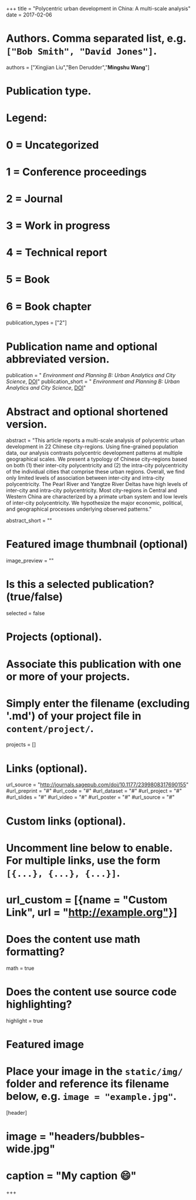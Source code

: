 +++
title = "Polycentric urban development in China: A multi-scale analysis"
date = 2017-02-06

# Authors. Comma separated list, e.g. `["Bob Smith", "David Jones"]`.
authors = ["Xingjian Liu","Ben Derudder","**Mingshu Wang**"]

# Publication type.
# Legend:
# 0 = Uncategorized
# 1 = Conference proceedings
# 2 = Journal
# 3 = Work in progress
# 4 = Technical report
# 5 = Book
# 6 = Book chapter
publication_types = ["2"]

# Publication name and optional abbreviated version.
publication = " *Environment and Planning B: Urban Analytics and City Science*, [DOI](https://doi.org/10.1177/2399808317690155)"
publication_short = " *Environment and Planning B: Urban Analytics and City Science*, [DOI](https://doi.org/10.1177/2399808317690155)"

# Abstract and optional shortened version.
abstract = "This article reports a multi-scale analysis of polycentric urban development in 22 Chinese city-regions. Using fine-grained population data, our analysis contrasts polycentric development patterns at multiple geographical scales. We present a typology of Chinese city-regions based on both (1) their inter-city polycentricity and (2) the intra-city polycentricity of the individual cities that comprise these urban regions. Overall, we find only limited levels of association between inter-city and intra-city polycentricity. The Pearl River and Yangtze River Deltas have high levels of inter-city and intra-city polycentricity. Most city-regions in Central and Western China are characterized by a primate urban system and low levels of inter-city polycentricity. We hypothesize the major economic, political, and geographical processes underlying observed patterns."

abstract_short = ""

# Featured image thumbnail (optional)
image_preview = ""

# Is this a selected publication? (true/false)
selected = false

# Projects (optional).
#   Associate this publication with one or more of your projects.
#   Simply enter the filename (excluding '.md') of your project file in `content/project/`.

projects = []

# Links (optional).
url_source = "http://journals.sagepub.com/doi/10.1177/2399808317690155"
#url_preprint = "#"
#url_code = "#"
#url_dataset = "#"
#url_project = "#"
#url_slides = "#"
#url_video = "#"
#url_poster = "#"
#url_source = "#"

# Custom links (optional).
#   Uncomment line below to enable. For multiple links, use the form `[{...}, {...}, {...}]`.
# url_custom = [{name = "Custom Link", url = "http://example.org"}]

# Does the content use math formatting?
math = true

# Does the content use source code highlighting?
highlight = true

# Featured image
# Place your image in the `static/img/` folder and reference its filename below, e.g. `image = "example.jpg"`.
[header]
# image = "headers/bubbles-wide.jpg"
# caption = "My caption :smile:"

+++

